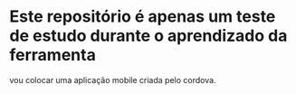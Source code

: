 # Este repositório é apenas um teste de estudo durante o aprendizado da ferramenta
vou colocar uma aplicação mobile criada pelo cordova.

